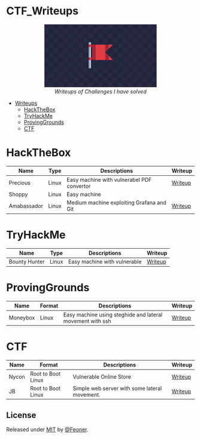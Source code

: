 # CTF_Writeups
<p align="center">
<img src="resources/ctf.png">
<br>
<i>Writeups of Challenges I have solved</i>

</p>

* [Writeups](https://github.com/Feoner/CTF)
    * [HackTheBox](#hackthebox)
    * [TryHackMe](#tryhackme)
    * [ProvingGrounds](#provinggrounds)
    * [CTF](#ctf)
    

# HackTheBox
| Name  | Type | Descriptions | Writeup | 
| ----- | ---- | ------------ | ------- |
| Precious | Linux | Easy machine with vulnerabel PDF convertor | [Writeup](https://github.com/Feoner/CTF_Writeups/blob/main/HTB/Precious/README.md) |
| Shoppy | Linux | Easy machine | | 
| Amabassador | Linux | Medium machine exploiting Grafana and Git | [Writeup](https://github.com/Feoner/CTF_Writeups/blob/main/HTB/Ambassador/README.md) |

# TryHackMe
| Name  | Type | Descriptions | Writeup | 
| ----- | ---- | ------------ | ------- |
| Bounty Hunter | Linux | Easy machine with vulnerable | [Writeup](https://github.com/Feoner/CTF_Writeups/blob/main/TryHackMe/Bounty%20Hunter/README.md) |

# ProvingGrounds
| Name  | Format | Descriptions | Writeup | 
| ----- | ------ | ------------ | ------- |
| Moneybox | Linux | Easy machine using steghide and lateral movement with ssh | [Writeup](https://github.com/Feoner/CTF_Writeups/blob/main/Proving%20Grounds/Moneybox/README.md) |

# CTF
| Name  | Format | Descriptions | Writeup | 
| ----- | ------ | ------------ | ------- |
| Nycon | Root to Boot Linux | Vulnerable Online Store | [Writeup](https://github.com/Feoner/CTF_Writeups/tree/main/CTF/Nycon#readme)|
| JB | Root to Boot Linux | Simple web server with some lateral movement. | [Writeup](https://github.com/Feoner/CTF_Writeups/blob/main/CTF/jb/README.md) |


## License

Released under [MIT](/LICENSE) by [@Feoner](https://github.com/Feoner).
